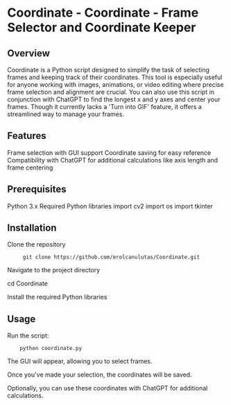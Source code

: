 # Coordinate - Coordinate - Frame Selector and Coordinate Keeper
## Overview

Coordinate is a Python script designed to simplify the task of selecting frames and keeping track of their coordinates. This tool is especially useful for anyone working with images, animations, or video editing where precise frame selection and alignment are crucial. You can also use this script in conjunction with ChatGPT to find the longest x and y axes and center your frames. Though it currently lacks a 'Turn into GIF' feature, it offers a streamlined way to manage your frames.
## Features

Frame selection with GUI support
Coordinate saving for easy reference
Compatibility with ChatGPT for additional calculations like axis length and frame centering

## Prerequisites

Python 3.x
Required Python libraries
import cv2
import os
import tkinter 

## Installation

Clone the repository

         git clone https://github.com/erolcanulutas/Coordinate.git

Navigate to the project directory



cd Coordinate

Install the required Python libraries




## Usage

Run the script:

        python coordinate.py

The GUI will appear, allowing you to select frames.

Once you've made your selection, the coordinates will be saved.

Optionally, you can use these coordinates with ChatGPT for additional calculations.
